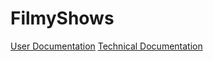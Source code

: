 # FilmyShows


[User Documentation](https://www.github.com/d1373/FilmyShows/documentation/Use.md)
[Technical Documentation](https://www.github.com/d1373/FilmyShows/documentation/Technical-Info.md)
